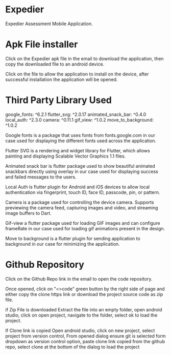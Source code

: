 # Expedier
Expedier Assessment Mobile Application.

# Apk File installer
Click on the Expedier apk file in the email to download the application, then copy the downloaded file to an android device.

Click on the file to allow the application to install on the device, after successful installation the application will be opened.

# Third Party Library Used
google_fonts: ^6.2.1
flutter_svg: ^2.0.17
animated_snack_bar: ^0.4.0
local_auth: ^2.3.0
camera: ^0.11.1
gif_view: ^1.0.2
move_to_background: ^1.0.2

Google fonts is a package that uses fonts from fonts.google.com in our case used for displaying the different fonts used across the application.

Flutter SVG is a rendering and widget library for Flutter, which allows painting and displaying Scalable Vector Graphics 1.1 files.

Animated snack bar is flutter package used to show beautiful animated snackbars directly using overlay in our case used for displaying success and failed messages to the users.

Local Auth is flutter plugin for Android and iOS devices to allow local authentication via fingerprint, touch ID, face ID, passcode, pin, or pattern.

Camera is a package used for controlling the device camera. Supports previewing the camera feed, capturing images and video, and streaming image buffers to Dart.

Gif-view a flutter package used for loading GIF images and can configure frameRate in our case used for loading gif animations present in the design.

Move to background is a flutter plugin for sending application to background in our case for minimizing the application.

# Github Repository
Click on the Github Repo link in the email to open the code repository.

Once opened, click on "<>code" green button by the right side of page and either copy the clone https link or download the project source code as zip file.

if Zip File is downloaded
Extract the file into an empty folder,
open android studio,
click on open project,
navigate to the folder,
select ok to load the project.

If Clone link is copied
Open android studio,
click on new project,
select project from version control,
From opened dialog ensure git is selected form dropdown as version control option,
paste clone link copied from the github repo,
select clone at the bottom of the dialog to load the project